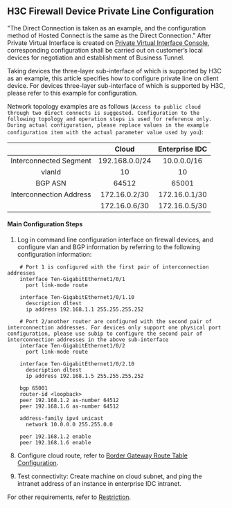 ## H3C Firewall Device Private Line Configuration
"The Direct Connection is taken as an example, and the configuration method of Hosted Connect is the same as the Direct Connection."
After Private Virtual Interface is created on [Private Virtual Interface Console](https://cns-console.jdcloud.com/host/dedicatedVif/list), corresponding configuration shall be carried out on customer’s local devices for negotiation and establishment of Business Tunnel.

Taking devices the three-layer sub-interface of which is supported by H3C as an example, this article specifies how to configure private line on client device. For devices three-layer sub-interface of which is supported by H3C, please refer to this example for configuration.

Network topology examples are as follows (``Access to public cloud through two direct connects is suggested. Configuration to the following topology and operation steps is used for reference only. During actual configuration, please replace values in the example configuration item with the actual parameter value used by you``):

|  | Cloud | Enterprise IDC |
|:---:|:---:|:---:|
| Interconnected Segment | 192.168.0.0/24 | 10.0.0.0/16 |
| vlanId | 10 | 10 |
| BGP ASN | 64512 | 65001 |
| Interconnection Address | 172.16.0.2/30 | 172.16.0.1/30 |
|  | 172.16.0.6/30 | 172.16.0.5/30 |

#### Main Configuration Steps
1. Log in command line configuration interface on firewall devices, and configure vlan and BGP information by referring to the following configuration information:
```
    # Port 1 is configured with the first pair of interconnection addresses
    interface Ten-GigabitEthernet1/0/1
      port link-mode route

    interface Ten-GigabitEthernet1/0/1.10
      description dltest
      ip address 192.168.1.1 255.255.255.252

    # Port 2/another router are configured with the second pair of interconnection addresses. For devices only support one physical port configuration, please use subip to configure the second pair of interconnection addresses in the above sub-interface
    interface Ten-GigabitEthernet1/0/2
      port link-mode route

    interface Ten-GigabitEthernet1/0/2.10
      description dltest
      ip address 192.168.1.5 255.255.255.252

    bgp 65001
    router-id <loopback>
    peer 192.168.1.2 as-number 64512
    peer 192.168.1.6 as-number 64512

    address-family ipv4 unicast
      network 10.0.0.0 255.255.0.0

    peer 192.168.1.2 enable
    peer 192.168.1.6 enable
```

8. Configure cloud route, refer to [Border Gateway Route Table Configuration](../../Operation-Guide/Route-Management/Border-Gateway-Route-Configuration.md).

9. Test connectivity:
Create machine on cloud subnet, and ping the intranet address of an instance in enterprise IDC intranet.

For other requirements, refer to [Restriction](../../Introduction/Restrictions.md).
